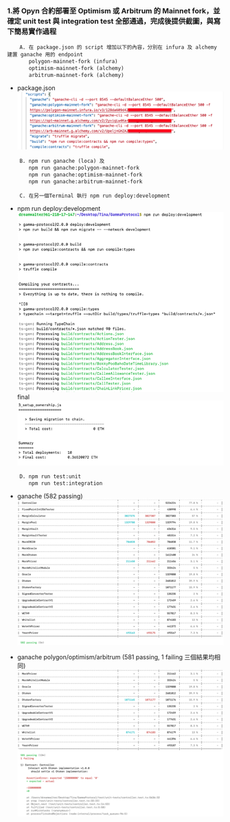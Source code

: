 ### 1.將 Opyn 合約部署至 Optimism 或 Arbitrum 的 Mainnet fork，並確定 unit test 與 integration test 全部通過，完成後提供截圖，與寫下簡易實作過程
```
    A. 在 package.json 的 script 增加以下的內容，分別在 infura 及 alchemy 建置 ganache 用的 endpoint
       polygon-mainnet-fork (infura)
       optimism-mainnet-fork (alchemy)
       arbitrum-mainnet-fork (alchemy)
```
- package.json ![](./package-json.png)
```
    B. npm run ganache (loca) 及
       npm run ganache:polygon-mainnet-fork
       npm run ganache:optimism-mainnet-fork
       npm run ganache:arbitrum-mainnet-fork

    C. 在另一個Terminal 執行 npm run deploy:development       
```
- npm run deploy:development ![](./deploy_development.png)
  final ![](./deploy_development_final.png)

```
    D. npm run test:unit
       npm run test:integration
 ```
- ganache (582 passing) ![](./ganache_local.png)

- ganache polygon/optimism/arbitrum (581 passing, 1 failing 三個結果均相同) ![](./ganache_polygon.png)
